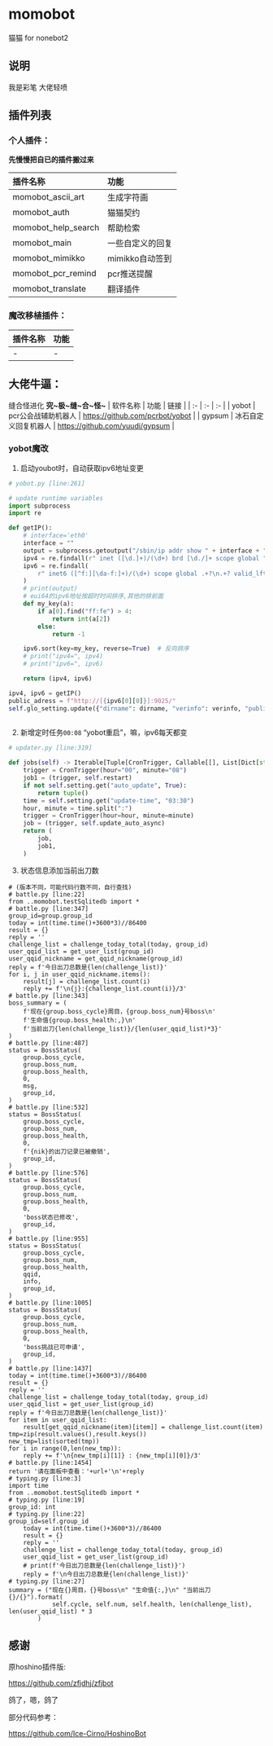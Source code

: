<!--
 * @Author: zfj
 * @Date: 2021-03-03 18:57:23
 * @LastEditTime: 2021-03-03 18:57:23
 * @LastEditors: zfj
 * @Description: None
 * @GitHub: https://github.com/zfjdhj
-->
# momobot
猫猫 for nonebot2

## 说明 
我是彩笔 大佬轻喷

## 插件列表

### 个人插件：

**先慢慢把自已的插件搬过来**

| 插件名称 | 功能 |
| :- | :- |
| momobot_ascii_art | 生成字符画 |
| momobot_auth | 猫猫契约 |
| momobot_help_search | 帮助检索 |
| momobot_main | 一些自定义的回复 |
| momobot_mimikko | mimikko自动签到 |
| momobot_pcr_remind | pcr推送提醒 |
| momobot_translate | 翻译插件 |

### 魔改移植插件：
| 插件名称 | 功能 |
| :- | :- |
| - | - |

## 大佬牛逼：
缝合怪进化 **究~极~缝~合~怪~**
| 软件名称 | 功能 | 链接 |
| :- | :- | :- |
| yobot | pcr公会战辅助机器人 | <https://github.com/pcrbot/yobot> |
| gypsum | 冰石自定义回复机器人 | <https://github.com/yuudi/gypsum> |
### yobot魔改
1. 启动youbot时，自动获取ipv6地址变更
``` python
# yobot.py [line:261]

# update runtime variables
import subprocess
import re

def getIP():
    # interface='eth0'
    interface = ""
    output = subprocess.getoutput("/sbin/ip addr show " + interface + "|grep -v deprecated")
    ipv4 = re.findall(r" inet ([\d.]+)/(\d+) brd [\d./]+ scope global ", output, re.M | re.I)
    ipv6 = re.findall(
        r" inet6 ([^f:][\da-f:]+)/(\d+) scope global .+?\n.+? valid_lft (\d+)sec ", output, re.M | re.I
    )
    # print(output)
    # eui64的ipv6地址按超时时间排序,其他的排前面
    def my_key(a):
        if a[0].find("ff:fe") > 4:
            return int(a[2])
        else:
            return -1

    ipv6.sort(key=my_key, reverse=True)  # 反向排序
    # print("ipv4=", ipv4)
    # print("ipv6=", ipv6)

    return (ipv4, ipv6)

ipv4, ipv6 = getIP()
public_adress = f"http://[{ipv6[0][0]}]:9025/"
self.glo_setting.update({"dirname": dirname, "verinfo": verinfo, "public_address": public_adress})
        
```

2. 新增定时任务`00:08` “yobot重启”，嘛，ipv6每天都变
``` python
# updater.py [line:319]

def jobs(self) -> Iterable[Tuple[CronTrigger, Callable[[], List[Dict[str, Any]]]]]:
    trigger = CronTrigger(hour="00", minute="08")
    job1 = (trigger, self.restart)
    if not self.setting.get("auto_update", True):
        return tuple()
    time = self.setting.get("update-time", "03:30")
    hour, minute = time.split(":")
    trigger = CronTrigger(hour=hour, minute=minute)
    job = (trigger, self.update_auto_async)
    return (
        job,
        job1,
    )
```
3. 状态信息添加当前出刀数
``` shell
# (版本不同，可能代码行数不同，自行查找)
# battle.py [line:22]
from ..momobot.testSqlitedb import *
# battle.py [line:347]
group_id=group.group_id
today = int(time.time()+3600*3)//86400
result = {}
reply = ''
challenge_list = challenge_today_total(today, group_id)
user_qqid_list = get_user_list(group_id)
user_qqid_nickname = get_qqid_nickname(group_id)
reply = f'今日出刀总数是{len(challenge_list)}'
for i, j in user_qqid_nickname.items():
    result[j] = challenge_list.count(i)
    reply += f'\n{j}:{challenge_list.count(i)}/3'
# battle.py [line:343]
boss_summary = (
    f'现在{group.boss_cycle}周目，{group.boss_num}号boss\n'
    f'生命值{group.boss_health:,}\n'
    f'当前出刀{len(challenge_list)}/{len(user_qqid_list)*3}'
)
# battle.py [line:487]
status = BossStatus(
    group.boss_cycle,
    group.boss_num,
    group.boss_health,
    0,
    msg,
    group_id,
)
# battle.py [line:532]
status = BossStatus(
    group.boss_cycle,
    group.boss_num,
    group.boss_health,
    0,
    f'{nik}的出刀记录已被撤销',
    group_id,
)
# battle.py [line:576]
status = BossStatus(
    group.boss_cycle,
    group.boss_num,
    group.boss_health,
    0,
    'boss状态已修改',
    group_id,
)
# battle.py [line:955]
status = BossStatus(
    group.boss_cycle,
    group.boss_num,
    group.boss_health,
    qqid,
    info,
    group_id,
)
# battle.py [line:1005]
status = BossStatus(
    group.boss_cycle,
    group.boss_num,
    group.boss_health,
    0,
    'boss挑战已可申请',
    group_id,
)
# battle.py [line:1437]
today = int(time.time()+3600*3)//86400
result = {}
reply = ''
challenge_list = challenge_today_total(today, group_id)
user_qqid_list = get_user_list(group_id)
reply = f'今日出刀总数是{len(challenge_list)}'
for item in user_qqid_list:
    result[get_qqid_nickname(item)[item]] = challenge_list.count(item)
tmp=zip(result.values(),result.keys())
new_tmp=list(sorted(tmp))
for i in range(0,len(new_tmp)):
    reply += f'\n{new_tmp[i][1]} : {new_tmp[i][0]}/3'
# battle.py [line:1454]
return '请在面板中查看：'+url+'\n'+reply
# typing.py [line:3]
import time
from ..momobot.testSqlitedb import *
# typing.py [line:19]
group_id: int
# typing.py [line:22]
group_id=self.group_id
    today = int(time.time()+3600*3)//86400
    result = {}
    reply = ''
    challenge_list = challenge_today_total(today, group_id)
    user_qqid_list = get_user_list(group_id)
    # print(f'今日出刀总数是{len(challenge_list)}')
    reply = f'\n今日出刀总数是{len(challenge_list)}'
# typing.py [line:27]
summary = ("现在{}周目，{}号boss\n" "生命值{:,}\n" "当前出刀{}/{}").format(
            self.cycle, self.num, self.health, len(challenge_list), len(user_qqid_list) * 3
        )
```

## 感谢
原hoshino插件版:

<https://github.com/zfjdhj/zfjbot>

鸽了，嗯，鸽了

部分代码参考：

<https://github.com/Ice-Cirno/HoshinoBot>
